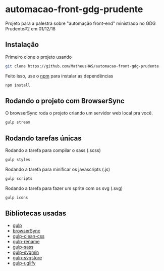# automacao-front-gdg-prudente
Projeto para a palestra sobre "automação front-end" ministrado no GDG Prudente#2 em 01/12/18

## Instalação
Primeiro clone o projeto usando
```bash
git clone https://github.com/MatheusHAS/automacao-front-gdg-prudente
```

Feito isso, use o [npm](https://www.npmjs.com/get-npm/) para instalar as dependências

```bash
npm install
```

## Rodando o projeto com BrowserSync
O browserSync roda o projeto criando um servidor web local pra você.

```bash
gulp stream
```

## Rodando tarefas únicas
Rodando a tarefa para compilar o sass (.scss)
```bash
gulp styles
```

Rodando a tarefa para minificar os javascripts (.js)
```bash
gulp scripts
```

Rodando a tarefa para fazer um sprite com os svg (.svg)
```bash
gulp icons
```
## Bibliotecas usadas

* [gulp](https://www.npmjs.com/package/gulp/)
* [browserSync](https://www.npmjs.com/package/browser-sync/)
* [gulp-clean-css](https://www.npmjs.com/package/gulp-clean-css/)
* [gulp-rename](https://www.npmjs.com/package/gulp-rename/)
* [gulp-sass](https://www.npmjs.com/package/gulp-sass/)
* [gulp-svgmin](https://www.npmjs.com/package/gulp-svgmin/)
* [gulp-svgstore](https://www.npmjs.com/package/gulp-svgstore/)
* [gulp-uglify](https://www.npmjs.com/package/gulp-uglify/)